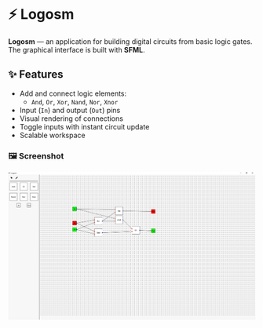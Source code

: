 # ⚡ Logosm

**Logosm** — an application for building digital circuits from basic logic gates.  
The graphical interface is built with **SFML**.

## ✨ Features
- Add and connect logic elements:
  - `And`, `Or`, `Xor`, `Nand`, `Nor`, `Xnor`
- Input (`In`) and output (`Out`) pins
- Visual rendering of connections
- Toggle inputs with instant circuit update
- Scalable workspace

### 🖼️ Screenshot
<picture>
  <source media="(prefers-color-scheme: dark)" srcset="https://github.com/GiperB0la/Logisim/blob/main/Screen.jpg">
  <img alt="Screen" src="https://github.com/GiperB0la/Logisim/blob/main/Screen.jpg">
</picture>

